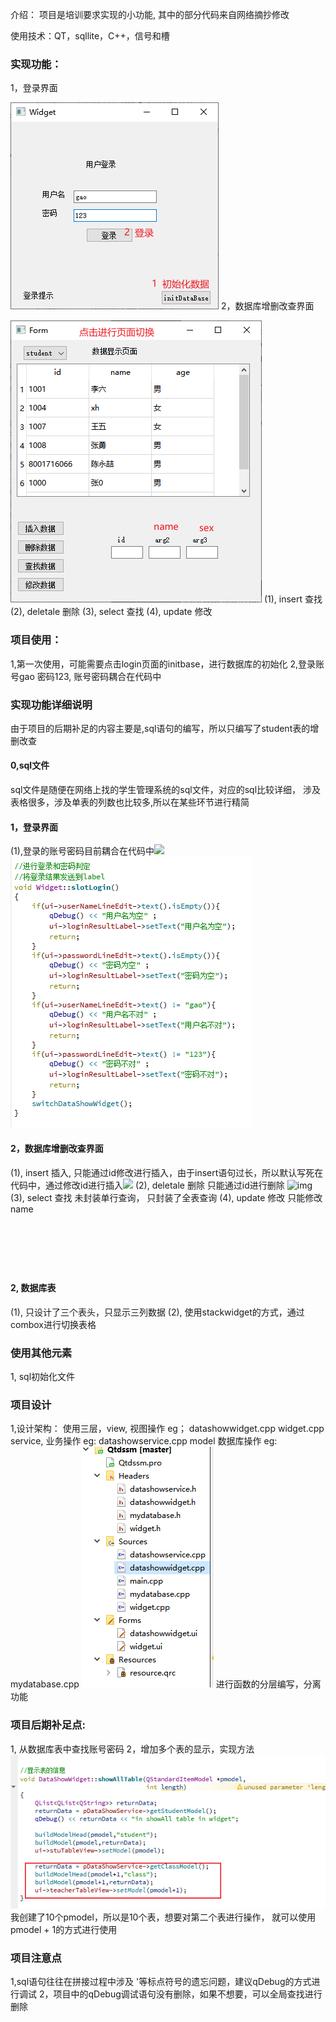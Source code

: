 介绍：
项目是培训要求实现的小功能,
其中的部分代码来自网络摘抄修改

使用技术：QT，sqllite，C++，信号和槽

### 实现功能：

1，登录界面

![](image/README/1651376158007.png)
2，数据库增删改查界面

![](image/README/1651376219289.png)
  (1), insert   查找
  (2), deletale  删除
  (3), select  查找
  (4), update  修改

### 项目使用：
1,第一次使用，可能需要点击login页面的initbase，进行数据库的初始化
2,登录账号gao  密码123,   账号密码耦合在代码中

### 实现功能详细说明
由于项目的后期补足的内容主要是,sql语句的编写，所以只编写了student表的增删改查

#### 0,sql文件
  sql文件是随便在网络上找的学生管理系统的sql文件，对应的sql比较详细，
  涉及表格很多，涉及单表的列数也比较多,所以在某些环节进行精简

#### 1，登录界面
  (1),登录的账号密码目前耦合在代码中![](https://file+.vscode-resource.vscode-webview.net/e%3A/qtSsmAll/Qtdssm/image/README/1651377970632.png)![](image/README/1651378276857.png)

#### 2，数据库增删改查界面
  (1), insert   插入,  只能通过id修改进行插入，由于insert语句过长，所以默认写死在代码中，通过修改id进行插入![](https://file+.vscode-resource.vscode-webview.net/e%3A/qtSsmAll/Qtdssm/image/README/1651376392535.png)
  (2), deletale  删除  只能通过id进行删除
![img](https://file+.vscode-resource.vscode-webview.net/e%3A/qtSsmAll/Qtdssm/image/README/1651377940174.png)
  (3), select  查找    未封装单行查询，  只封装了全表查询
  (4), update  修改    只能修改name

<pre class="vditor-reset" placeholder="" contenteditable="true" spellcheck="false"><p data-block="0"><img src="https://file+.vscode-resource.vscode-webview.net/e%3A/qtSsmAll/Qtdssm/image/README/1651378000432.png" alt=""/></p><p data-block="0"><img src="https://file+.vscode-resource.vscode-webview.net/e%3A/qtSsmAll/Qtdssm/image/README/1651378015223.png" alt=""/></p></pre>

#### 2, 数据库表
  (1), 只设计了三个表头，只显示三列数据
  (2), 使用stackwidget的方式，通过combox进行切换表格

### 使用其他元素
1, sql初始化文件

### 项目设计
1,设计架构：
  使用三层，view,   视图操作 eg； datashowwidget.cpp  widget.cpp
            service, 业务操作  eg: datashowservice.cpp
            model   数据库操作  eg: mydatabase.cpp
![](image/README/1651378139730.png)
  进行函数的分层编写，分离功能

### 项目后期补足点:
1, 从数据库表中查找账号密码
2，增加多个表的显示，实现方法
![](image/README/1651378071625.png)
我创建了10个pmodel，所以是10个表，想要对第二个表进行操作，
就可以使用pmodel + 1的方式进行使用

### 项目注意点
  1,sql语句往往在拼接过程中涉及 '等标点符号的遗忘问题，建议qDebug的方式进行调试
  2，项目中的qDebug调试语句没有删除，如果不想要，可以全局查找进行删除
